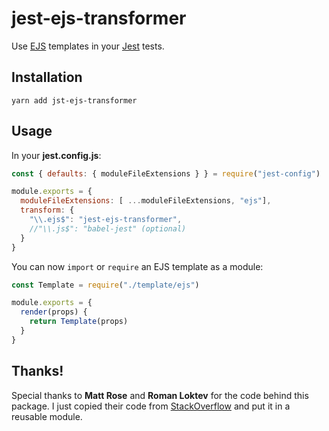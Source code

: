 # jest-ejs-transformer

Use [EJS](https://ejs.co/) templates in your [Jest](https://jestjs.io/) tests.

## Installation

    yarn add jst-ejs-transformer

## Usage

In your **jest.config.js**:

```javascript
const { defaults: { moduleFileExtensions } } = require("jest-config")

module.exports = {
  moduleFileExtensions: [ ...moduleFileExtensions, "ejs"],
  transform: {
    "\\.ejs$": "jest-ejs-transformer",
    //"\\.js$": "babel-jest" (optional)
  }
}
```

You can now `import` or `require` an EJS template as a module:

```javascript
const Template = require("./template/ejs")

module.exports = {
  render(props) {
    return Template(props)
  }
}
```

## Thanks!

Special thanks to **Matt Rose** and **Roman Loktev** for the code behind
this package. I just copied their code from [StackOverflow](https://stackoverflow.com/questions/44220227/jest-testing-with-require-modules-ejs-loader)
and put it in a reusable module.
